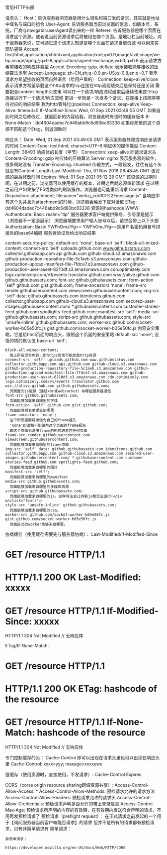 常见HTTP头部

请求头：
Host：告诉服务器浏览器是用什么域名和端口发的请求，其实就是地址中域名与端口的组合
User-Agent: 告诉服务器当前浏览器的信息，如版本号，系统，厂商与navigator.userAgent读出来的一样
Referer: 告诉服务器是哪个页面在请求这个资源。或者说当前资源请求后将被用在哪个页面。是地址栏当前地址。对于服务器来说，它可通过这个请求头知道是哪个页面在请求当前资源
  可以用来实现防盗链
Accept: text/html,application/xhtml+xml,application/xml;q=0.9,image/avif,image/webp,image/apng,*/*;q=0.8,application/signed-exchange;v=b3;q=0.9
  表示请求方希望接收的响应体类型
Accept-Encoding: gzip, deflate
  表示接收能够接收的压缩算法类型
Accept-Language: zh-CN,zh;q=0.9,en-US;q=0.8,en;q=0.7
  表示请求方希望接收的页面自然语言（给用户看的）
Connection: keep-alive/close
  表示请求方希望承载这个http请求的tcp连接在http流程结束后是保持还是关闭
  需要配合content-length头使用
  可以在一个请求/响应流程结束后继续使用这个tcp连接进行下一个请求/响应流程
    更进一步则是一次发多个请求，在连接上按顺序等待对应的响应结果
      称为http管线化(pipeline)
      Connection: keep-alive
      Keep-Alive: timeout=5
If-Modified-Since: Wed, 01 Sep 2021 03:49:05 GMT
  如果自此时间之后修改过，就返回新的内容给我。浏览器此时有该时的缓存版本
If-None-Match：dd4604dadec7c446abb9c6d80bc83338
  如果你那里的这个资源不匹配这个Etag，则返回新的

响应头：
Date: Wed, 01 Sep 2021 03:49:05 GMT
  表示服务器处理或响应该请求的时间
Content-Type: text/html; charset=UTF-8
  响应体的媒体类型
Content-Length: 38493
  响应体的长度（字节）
Connection: keep-alive
  同请求请求头
Content-Encoding: gzip
  响应体的压缩算法
Server: nginx
  表示服务器的软件，很多网站没有
Transfer-Encoding: chunked
  传输方式，一段段发，往往有这个头就没有Content-Length
Last-Modified: Thu, 01 Nov 2018 08:48:45 GMT
  该资源的最后修改时间
Expires: Wed, 01 Sep 2021 05:12:28 GMT
  该资源的过期时间，在过期之前，浏览器可以使用缓存的版本，过期之后就必须重新请求
    在过期之前用户如果按了F5或类似的刷新操作，浏览器也可能重新请求
Content-Disposition: attachment; filename="webzj_cdn101%2Fmessage.js"
  当响应中有这个头并且为attachment的时候，浏览器会触发下载对话框
ETag: dd4604dadec7c446abb9c6d80bc83338
  资源的hashcode
WWW-Authenticate: Basic realm="tip"
  服务器要求客户端提供账号，引号里是提示（浏览器不一定会展示）
  浏览器端要求用户输入账号以后，请求会带上以下头部
    Authorization: Basic YWFhOmJiYg==
    YWFhOmJiYg==是用户名密码用冒号拼接后的base64编码
    服务器验证后给出响应结果

content-security-policy: default-src 'none'; base-uri 'self'; block-all-mixed-content; connect-src 'self' uploads.github.com www.githubstatus.com collector.githubapp.com api.github.com github-cloud.s3.amazonaws.com github-production-repository-file-5c1aeb.s3.amazonaws.com github-production-upload-manifest-file-7fdce7.s3.amazonaws.com github-production-user-asset-6210df.s3.amazonaws.com cdn.optimizely.com logx.optimizely.com/v1/events translator.github.com wss://alive.github.com github.githubassets.com; font-src github.githubassets.com; form-action 'self' github.com gist.github.com; frame-ancestors 'none'; frame-src render.githubusercontent.com viewscreen.githubusercontent.com; img-src 'self' data: github.githubassets.com identicons.github.com collector.githubapp.com github-cloud.s3.amazonaws.com secured-user-images.githubusercontent.com/ *.githubusercontent.com customer-stories-feed.github.com spotlights-feed.github.com; manifest-src 'self'; media-src github.githubassets.com; script-src github.githubassets.com; style-src 'unsafe-inline' github.githubassets.com; worker-src github.com/socket-worker-b05e50fc.js gist.github.com/socket-worker-b05e50fc.js
  内容安全策略，它是给html页面的响应头，限制这个页面的安全策略
    default-src 'none';
      没指的项的默认值
    base-uri 'self';

    block-all-mixed-content;
      阻止所有混合内容，即https页面不能加载http资源
    connect-src 'self' uploads.github.com www.githubstatus.com collector.githubapp.com api.github.com github-cloud.s3.amazonaws.com github-production-repository-file-5c1aeb.s3.amazonaws.com github-production-upload-manifest-file-7fdce7.s3.amazonaws.com github-production-user-asset-6210df.s3.amazonaws.com cdn.optimizely.com logx.optimizely.com/v1/events translator.github.com wss://alive.github.com github.githubassets.com;
      页面里的js能够（通过xhr或websocket）与哪些服务器通信
    font-src github.githubassets.com;
      页面能够加载来自哪里的字体
    form-action 'self' github.com gist.github.com;
      页面能够将表单提交到哪里
    frame-ancestors 'none';
      这个页面能够将谁做为自己的frame祖先
      'none'即谁都不能做为这个页面的frame祖先
      即这个页面无法用frame的形式嵌套在任何页面
    frame-src render.githubusercontent.com viewscreen.githubusercontent.com;
      页面能够加载来自哪里的frame页面
    img-src 'self' data: github.githubassets.com identicons.github.com collector.githubapp.com github-cloud.s3.amazonaws.com secured-user-images.githubusercontent.com/ *.githubusercontent.com customer-stories-feed.github.com spotlights-feed.github.com;
      页面能够加载来自哪里的图片
    manifest-src 'self';
      页面能够加载来自哪里的manifest
    media-src github.githubassets.com;
      页面能够加载来自哪里的多媒体资源
    script-src github.githubassets.com;
      页面能够加载来自哪里的js。这种写法会让内联js都无法运行(<div onclick="foo()">)
    style-src 'unsafe-inline' github.githubassets.com;
      页面能够加载来自哪里的css。
    worker-src github.com/socket-worker-b05e50fc.js gist.github.com/socket-worker-b05e50fc.js
      页面启动的worker能够来自哪里。


协商缓存（使用缓存需要先与服务器协商）：
Last-Modified/If-Modified-Since

  GET /resource HTTP/1.1
  ========================
  HTTP/1.1 200 OK
  Last-Modified: xxxxx
  ========================
  GET /resource HTTP/1.1
  If-Modified-Since: xxxxx
  ========================
  HTTP/1.1 304 Not Modified // 无响应体


ETag/If-None-Match:

  GET /resource HTTP/1.1
  ========================
  HTTP/1.1 200 OK
  ETag: hashcode of the resource
  ========================
  GET /resource HTTP/1.1
  If-None-Match: hashcode of the resource
  ========================
  HTTP/1.1 304 Not Modified // 无响应体

专门控制缓存的头：
Cache-Control 即可以出现在请求头里也可以出现在响应头里
Cache-Control: xxxx=yyy; maxage=xxxxywe


强缓存（使用资源时，直接使用，不发请求）:
Cache-Control
Expires

CORS（corss origin resource sharing跨域资源共享）:
  Access-Control-Allow-Access: *
  Access-Control-Allow-Methods: 预检请求允许的请求方法
  Access-Control-Allow-Headers: 预检请求允许的请求头
  Access-Control-Allow-Credientials: 预检请求声明是否允许的带上登录信息
  Access-Control-Max-Age: 预检请求所声明的内容的有效期，在有效期内发送符合声明的请求，不用再发预检请求了
  预检请求（preflight request）：
    在正式请求之前发起的一个用于【询问服务器当前客户端能否请求】的请求
    但并不是所有的请求都有预检请求，只有非简单请求有
    简单请求：

    非简单请求：

    https://developer.mozilla.org/en-US/docs/Web/HTTP/CORS
